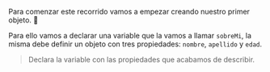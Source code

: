 Para comenzar este recorrido vamos a empezar creando nuestro primer objeto. :star_struck:

Para ello vamos a declarar una variable que la vamos a llamar `sobreMi`, la misma debe definir un objeto con tres propiedades: `nombre`, `apellido` y `edad`.

> Declara la variable con las propiedades que acabamos de describir.